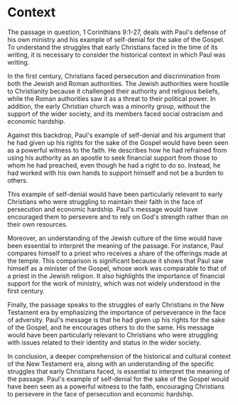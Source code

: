 # Context

The passage in question, 1 Corinthians 9:1-27, deals with Paul's defense of his own ministry and his example of self-denial for the sake of the Gospel. To understand the struggles that early Christians faced in the time of its writing, it is necessary to consider the historical context in which Paul was writing.

In the first century, Christians faced persecution and discrimination from both the Jewish and Roman authorities. The Jewish authorities were hostile to Christianity because it challenged their authority and religious beliefs, while the Roman authorities saw it as a threat to their political power. In addition, the early Christian church was a minority group, without the support of the wider society, and its members faced social ostracism and economic hardship.

Against this backdrop, Paul's example of self-denial and his argument that he had given up his rights for the sake of the Gospel would have been seen as a powerful witness to the faith. He describes how he had refrained from using his authority as an apostle to seek financial support from those to whom he had preached, even though he had a right to do so. Instead, he had worked with his own hands to support himself and not be a burden to others.

This example of self-denial would have been particularly relevant to early Christians who were struggling to maintain their faith in the face of persecution and economic hardship. Paul's message would have encouraged them to persevere and to rely on God's strength rather than on their own resources.

Moreover, an understanding of the Jewish culture of the time would have been essential to interpret the meaning of the passage. For instance, Paul compares himself to a priest who receives a share of the offerings made at the temple. This comparison is significant because it shows that Paul saw himself as a minister of the Gospel, whose work was comparable to that of a priest in the Jewish religion. It also highlights the importance of financial support for the work of ministry, which was not widely understood in the first century.

Finally, the passage speaks to the struggles of early Christians in the New Testament era by emphasizing the importance of perseverance in the face of adversity. Paul's message is that he had given up his rights for the sake of the Gospel, and he encourages others to do the same. His message would have been particularly relevant to Christians who were struggling with issues related to their identity and status in the wider society.

In conclusion, a deeper comprehension of the historical and cultural context of the New Testament era, along with an understanding of the specific struggles that early Christians faced, is essential to interpret the meaning of the passage. Paul's example of self-denial for the sake of the Gospel would have been seen as a powerful witness to the faith, encouraging Christians to persevere in the face of persecution and economic hardship.

